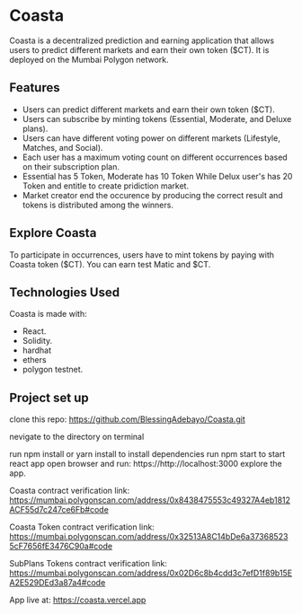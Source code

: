 # Coasta

Coasta is a decentralized prediction and earning application that allows users to predict different markets and earn their own token ($CT). It is deployed on the Mumbai Polygon network.

## Features

- Users can predict different markets and earn their own token ($CT).
- Users can subscribe by minting tokens (Essential, Moderate, and Deluxe plans).
- Users can have different voting power on different markets (Lifestyle, Matches, and Social).
- Each user has a maximum voting count on different occurrences based on their subscription plan.
- Essential has 5 Token, Moderate has 10 Token While Delux user's has 20 Token and entitle to create pridiction market.
- Market creator end the occurence by producing the correct result and tokens is distributed among the winners.

## Explore Coasta

To participate in occurrences, users have to mint tokens by paying with Coasta token ($CT). You can earn test Matic and $CT.

## Technologies Used

Coasta is made with:

- React.
- Solidity.
- hardhat
- ethers
- polygon testnet.

## Project set up

clone this repo: https://github.com/BlessingAdebayo/Coasta.git

nevigate to the directory on terminal

run npm install or yarn install to install dependencies
run npm start to start react app
open browser and run: https://http://localhost:3000
explore the app.

Coasta contract verification link: https://mumbai.polygonscan.com/address/0x8438475553c49327A4eb1812ACF55d7c247ce6Fb#code

Coasta Token contract verification link: https://mumbai.polygonscan.com/address/0x32513A8C14bDe6a373685235cF7656fE3476C90a#code

SubPlans Tokens contract verification link: https://mumbai.polygonscan.com/address/0x02D6c8b4cdd3c7efD1f89b15EA2E529DEd3a87a4#code

App live at: https://coasta.vercel.app
